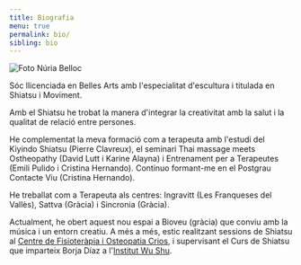 ```yaml
---
title: Biografia
menu: true
permalink: bio/
sibling: bio
---
```


![Foto Núria Belloc]({{site.baseurl}}/image/nuria-belloc.jpg)

Sóc llicenciada en Belles Arts amb l'especialitat d'escultura i titulada en Shiatsu i Moviment.

Amb el Shiatsu he trobat la manera d'integrar la creativitat amb la salut i la qualitat de relació entre persones.

He complementat la meva formació com a terapeuta amb l'estudi del Kiyindo Shiatsu (Pierre Clavreux), el seminari Thai massage meets Ostheopathy (David Lutt i Karine Alayna) i Entrenament per a Terapeutes (Emili Pulido i Cristina Hernando). Continuo formant-me en el Postgrau Contacte Viu (Cristina Hernando).

He treballat com a Terapeuta als centres: Ingravitt (Les Franqueses del Vallès), Sattva (Gràcia) i Sincronia (Gràcia).

Actualment, he obert aquest nou espai a Bioveu (gràcia) que conviu amb la música i un entorn creatiu. A més a més, estic realitzant sessions de Shiatsu al [Centre de Fisioteràpia i Osteopatia Crios][crios], i supervisant el Curs de Shiatsu que imparteix Borja Díaz a l'[Institut Wu Shu][wushu].

[crios]: http://www.criosgracia.com/
[wushu]: http://www.institutodewushu.com/
